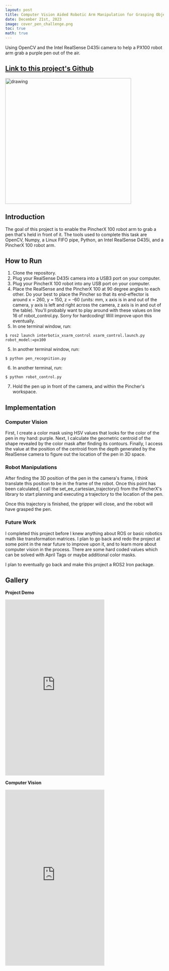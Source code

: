 ```yaml
---
layout: post
title: Computer Vision Aided Robotic Arm Manipulation for Grasping Objects
date: December 21st, 2023
image: cover_pen_challenge.png
toc: true
math: true
---
```

Using OpenCV and the Intel RealSense D435i camera to help a PX100 robot arm grab a purple pen out of the air.

## [Link to this project's Github](https://github.com/gjcliff/Pen_Recognition)

<img src="/public/Pen-Challenge/full_demo.gif" alt="drawing" width="400"/>

## Introduction

The goal of this project is to enable the PincherX 100 robot arm to grab a pen that's held in front of it. The tools used to complete this task are OpenCV, Numpy, a Linux FIFO pipe, Python, an Intel RealSense D435i, and a PincherX 100 robot arm.

## How to Run

1. Clone the repository.
2. Plug your RealSense D435i camera into a USB3 port on your computer.
3. Plug your PincherX 100 robot into any USB port on your computer.
4. Place the RealSense and the PincherX 100 at 90 degree angles to each other. Do your best to place the Pincher so that its end-effector is around x = 260, y = 150, z = -60 (units: mm, x axis is in and out of the camera, y axis is left and right across the camera, z axis is in and out of the table). You'll probably want to play around with these values on line 16 of robot_control.py. Sorry for hardcoding! Will improve upon this eventually.
5. In one terminal window, run:
```
$ ros2 launch interbotix_xsarm_control xsarm_control.launch.py robot_model:=px100
```
5. In another terminal window, run:
```
$ python pen_recognition.py
```
6. In another terminal, run:
```
$ python robot_control.py
```
7. Hold the pen up in front of the camera, and within the Pincher's workspace.

## Implementation

### Computer Vision

First, I create a color mask using HSV values that looks for the color of the pen in my hand: purple. Next, I calculate the geometric centroid of the shape revealed by the color mask after finding its contours. Finally, I access the value at the position of the centroid from the depth generated by the RealSense camera to figure out the location of the pen in 3D space.

### Robot Manipulations

After finding the 3D position of the pen in the camera's frame, I think translate this position to be in the frame of the robot. Once this point has been calculated, I call the set_ee_cartesian_trajectory() from the PincherX's library to start planning and executing a trajectory to the location of the pen.

Once this trajectory is finished, the gripper will close, and the robot will have grasped the pen.

### Future Work

I completed this project before I knew anything about ROS or basic robotics math like transformation matrices. I plan to go back and redo the project at some point in the near future to improve upon it, and to learn more about computer vision in the process. There are some hard coded values which can be solved with April Tags or maybe additional color masks.

I plan to eventually go back and make this project a ROS2 Iron package.

## Gallery

**Project Demo**
<iframe height="560" width="315" src="https://www.youtube.com/embed/xdqtf6kgfiU" title="YouTube video player" frameborder="0" allow="accelerometer; autoplay; clipboard-write; encrypted-media; gyroscope; picture-in-picture; web-share" allowfullscreen></iframe>

**Computer Vision**
<iframe height="560" width="315" src="https://www.youtube.com/embed/dudBlyBsvok" title="YouTube video player" frameborder="0" allow="accelerometer; autoplay; clipboard-write; encrypted-media; gyroscope; picture-in-picture; web-share" allowfullscreen></iframe>
